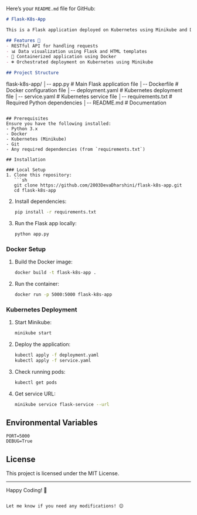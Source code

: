 Here’s your `README.md` file for GitHub:

```markdown
# Flask-K8s-App

This is a Flask application deployed on Kubernetes using Minikube and Docker.

## Features 🚀
- RESTful API for handling requests
- 📊 Data visualization using Flask and HTML templates
- 🐳 Containerized application using Docker
- ☸️ Orchestrated deployment on Kubernetes using Minikube

## Project Structure
```
flask-k8s-app/
│-- app.py             # Main Flask application file
│-- Dockerfile         # Docker configuration file
│-- deployment.yaml    # Kubernetes deployment file
│-- service.yaml       # Kubernetes service file
│-- requirements.txt   # Required Python dependencies
│-- README.md          # Documentation
```

## Prerequisites
Ensure you have the following installed:
- Python 3.x
- Docker
- Kubernetes (Minikube)
- Git
- Any required dependencies (from `requirements.txt`)

## Installation

### Local Setup
1. Clone this repository:
   ```sh
   git clone https://github.com/2003DevaDharshini/flask-k8s-app.git
   cd flask-k8s-app
   ```
2. Install dependencies:
   ```sh
   pip install -r requirements.txt
   ```
3. Run the Flask app locally:
   ```sh
   python app.py
   ```

### Docker Setup
1. Build the Docker image:
   ```sh
   docker build -t flask-k8s-app .
   ```
2. Run the container:
   ```sh
   docker run -p 5000:5000 flask-k8s-app
   ```

### Kubernetes Deployment
1. Start Minikube:
   ```sh
   minikube start
   ```
2. Deploy the application:
   ```sh
   kubectl apply -f deployment.yaml
   kubectl apply -f service.yaml
   ```
3. Check running pods:
   ```sh
   kubectl get pods
   ```
4. Get service URL:
   ```sh
   minikube service flask-service --url
   ```

## Environmental Variables
```
PORT=5000
DEBUG=True
```

## License
This project is licensed under the MIT License.

---

Happy Coding! 🚀
```

Let me know if you need any modifications! 😊

